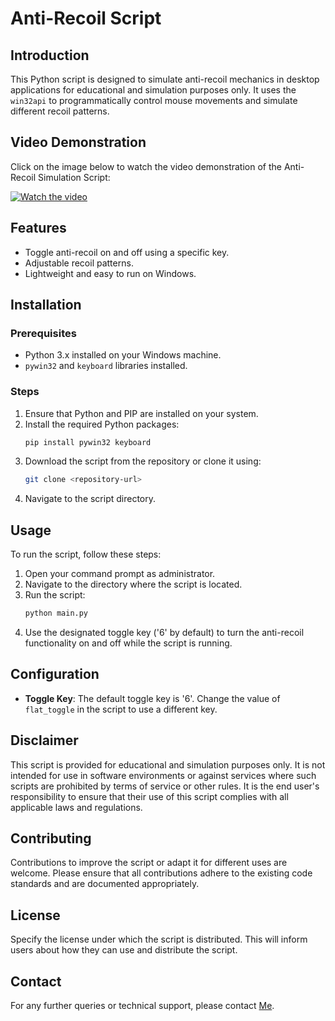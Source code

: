 # Anti-Recoil Script

## Introduction
This Python script is designed to simulate anti-recoil mechanics in desktop applications for educational and simulation purposes only. It uses the `win32api` to programmatically control mouse movements and simulate different recoil patterns.

## Video Demonstration

Click on the image below to watch the video demonstration of the Anti-Recoil Simulation Script:

[![Watch the video](https://img.youtube.com/vi/Z7hGVgOYqVU/hqdefault.jpg)](https://youtu.be/Z7hGVgOYqVU)

## Features
- Toggle anti-recoil on and off using a specific key.
- Adjustable recoil patterns.
- Lightweight and easy to run on Windows.

## Installation

### Prerequisites
- Python 3.x installed on your Windows machine.
- `pywin32` and `keyboard` libraries installed.

### Steps
1. Ensure that Python and PIP are installed on your system.
2. Install the required Python packages:
   ```bash
   pip install pywin32 keyboard
   ```
3. Download the script from the repository or clone it using:
   ```bash
   git clone <repository-url>
   ```
4. Navigate to the script directory.

## Usage
To run the script, follow these steps:
1. Open your command prompt as administrator.
2. Navigate to the directory where the script is located.
3. Run the script:
   ```bash
   python main.py
   ```
4. Use the designated toggle key ('6' by default) to turn the anti-recoil functionality on and off while the script is running.

## Configuration
- **Toggle Key**: The default toggle key is '6'. Change the value of `flat_toggle` in the script to use a different key.

## Disclaimer
This script is provided for educational and simulation purposes only. It is not intended for use in software environments or against services where such scripts are prohibited by terms of service or other rules. It is the end user's responsibility to ensure that their use of this script complies with all applicable laws and regulations.

## Contributing
Contributions to improve the script or adapt it for different uses are welcome. Please ensure that all contributions adhere to the existing code standards and are documented appropriately.

## License
Specify the license under which the script is distributed. This will inform users about how they can use and distribute the script.

## Contact
For any further queries or technical support, please contact [Me](mailto:your.amaralkaff@gmail.com).

